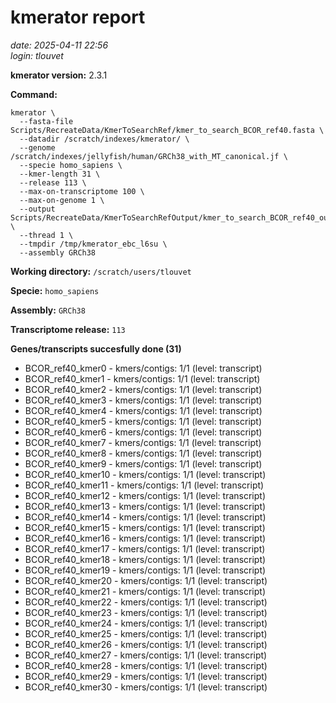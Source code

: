 # kmerator report
*date: 2025-04-11 22:56*  
*login: tlouvet*

**kmerator version:** 2.3.1

**Command:**

```
kmerator \
  --fasta-file Scripts/RecreateData/KmerToSearchRef/kmer_to_search_BCOR_ref40.fasta \
  --datadir /scratch/indexes/kmerator/ \
  --genome /scratch/indexes/jellyfish/human/GRCh38_with_MT_canonical.jf \
  --specie homo_sapiens \
  --kmer-length 31 \
  --release 113 \
  --max-on-transcriptome 100 \
  --max-on-genome 1 \
  --output Scripts/RecreateData/KmerToSearchRefOutput/kmer_to_search_BCOR_ref40_output \
  --thread 1 \
  --tmpdir /tmp/kmerator_ebc_l6su \
  --assembly GRCh38
```

**Working directory:** `/scratch/users/tlouvet`

**Specie:** `homo_sapiens`

**Assembly:** `GRCh38`

**Transcriptome release:** `113`

**Genes/transcripts succesfully done (31)**

- BCOR_ref40_kmer0 - kmers/contigs: 1/1 (level: transcript)
- BCOR_ref40_kmer1 - kmers/contigs: 1/1 (level: transcript)
- BCOR_ref40_kmer2 - kmers/contigs: 1/1 (level: transcript)
- BCOR_ref40_kmer3 - kmers/contigs: 1/1 (level: transcript)
- BCOR_ref40_kmer4 - kmers/contigs: 1/1 (level: transcript)
- BCOR_ref40_kmer5 - kmers/contigs: 1/1 (level: transcript)
- BCOR_ref40_kmer6 - kmers/contigs: 1/1 (level: transcript)
- BCOR_ref40_kmer7 - kmers/contigs: 1/1 (level: transcript)
- BCOR_ref40_kmer8 - kmers/contigs: 1/1 (level: transcript)
- BCOR_ref40_kmer9 - kmers/contigs: 1/1 (level: transcript)
- BCOR_ref40_kmer10 - kmers/contigs: 1/1 (level: transcript)
- BCOR_ref40_kmer11 - kmers/contigs: 1/1 (level: transcript)
- BCOR_ref40_kmer12 - kmers/contigs: 1/1 (level: transcript)
- BCOR_ref40_kmer13 - kmers/contigs: 1/1 (level: transcript)
- BCOR_ref40_kmer14 - kmers/contigs: 1/1 (level: transcript)
- BCOR_ref40_kmer15 - kmers/contigs: 1/1 (level: transcript)
- BCOR_ref40_kmer16 - kmers/contigs: 1/1 (level: transcript)
- BCOR_ref40_kmer17 - kmers/contigs: 1/1 (level: transcript)
- BCOR_ref40_kmer18 - kmers/contigs: 1/1 (level: transcript)
- BCOR_ref40_kmer19 - kmers/contigs: 1/1 (level: transcript)
- BCOR_ref40_kmer20 - kmers/contigs: 1/1 (level: transcript)
- BCOR_ref40_kmer21 - kmers/contigs: 1/1 (level: transcript)
- BCOR_ref40_kmer22 - kmers/contigs: 1/1 (level: transcript)
- BCOR_ref40_kmer23 - kmers/contigs: 1/1 (level: transcript)
- BCOR_ref40_kmer24 - kmers/contigs: 1/1 (level: transcript)
- BCOR_ref40_kmer25 - kmers/contigs: 1/1 (level: transcript)
- BCOR_ref40_kmer26 - kmers/contigs: 1/1 (level: transcript)
- BCOR_ref40_kmer27 - kmers/contigs: 1/1 (level: transcript)
- BCOR_ref40_kmer28 - kmers/contigs: 1/1 (level: transcript)
- BCOR_ref40_kmer29 - kmers/contigs: 1/1 (level: transcript)
- BCOR_ref40_kmer30 - kmers/contigs: 1/1 (level: transcript)
